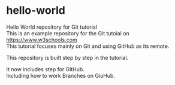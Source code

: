 # hello-world  
Hello World repository for Git tutorial  
This is an example repository for the Git tutoial on https://www.w3schools.com  
This tutorial focuses mainly on Git and using GitHub as its remote.  

This repository is built step by step in the tutorial.  

It now includes step for GitHub.  
Including how to work Branches on GiuHub.
